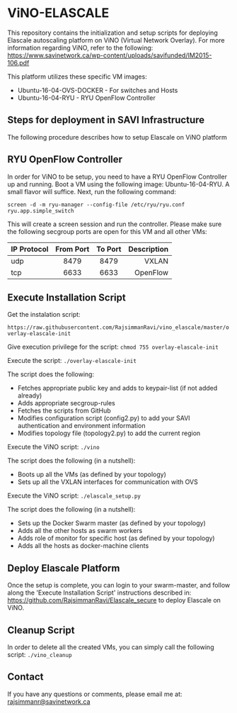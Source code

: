 # ViNO-ELASCALE
This repository contains the initialization and setup scripts for deploying Elascale autoscaling platform on ViNO (Virtual Network Overlay). For more information regarding ViNO, refer to the following: https://www.savinetwork.ca/wp-content/uploads/savifunded/IM2015-106.pdf

This platform utilizes these specific VM images: 
*  Ubuntu-16-04-OVS-DOCKER   - For switches and Hosts
*  Ubuntu-16-04-RYU          - RYU OpenFlow Controller 

## Steps for deployment in SAVI Infrastructure ##
The following procedure describes how to setup Elascale on ViNO platform

## RYU OpenFlow Controller
In order for ViNO to be setup, you need to have a RYU OpenFlow Controller up and running. Boot a VM using the following image: Ubuntu-16-04-RYU. A small flavor will suffice. Next, run the following command:

```screen -d -m ryu-manager --config-file /etc/ryu/ryu.conf ryu.app.simple_switch```

This will create a screen session and run the controller. Please make sure the following secgroup ports are open for this VM and all other VMs:

| IP Protocol   | From Port  | To Port  |  Description     |
| ------------- |:----------:|:--------:| ----------------:|
| udp           |     8479   |    8479  |   VXLAN          |
| tcp           |     6633   |    6633  |   OpenFlow       |

## Execute Installation Script

Get the instalation script:

```https://raw.githubusercontent.com/RajsimmanRavi/vino_elascale/master/overlay-elascale-init```

Give execution privilege for the script: ```chmod 755 overlay-elascale-init```

Execute the script: ```./overlay-elascale-init```

The script does the following:
* Fetches appropriate public key and adds to keypair-list (if not added already)
* Adds appropriate secgroup-rules 
* Fetches the scripts from GitHub
* Modifies configuration script (config2.py) to add your SAVI authentication and environment information 
* Modifies topology file (topology2.py) to add the current region 

Execute the ViNO script: ```./vino```

The script does the following (in a nutshell):
* Boots up all the VMs (as defined by your topology)
* Sets up all the VXLAN interfaces for communication with OVS

Execute the ViNO script: ```./elascale_setup.py```

The script does the following (in a nutshell):
* Sets up the Docker Swarm master (as defined by your topology)
* Adds all the other hosts as swarm workers 
* Adds role of monitor for specific host (as defined by your topology)
* Adds all the hosts as docker-machine clients

## Deploy Elascale Platform
Once the setup is complete, you can login to your swarm-master, and follow along the 'Execute Installation Script' instructions described in: https://github.com/RajsimmanRavi/Elascale_secure to deploy Elascale on ViNO.  

## Cleanup Script
In order to delete all the created VMs, you can simply call the following script: ```./vino_cleanup```

## Contact

If you have any questions or comments, please email me at: rajsimmanr@savinetwork.ca
